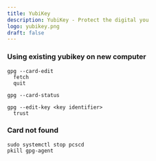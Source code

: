 ```yaml
---
title: YubiKey
description: YubiKey - Protect the digital you
logo: yubikey.png
draft: false
---
```

### Using existing yubikey on new computer
```
gpg --card-edit
  fetch
  quit

gpg --card-status

gpg --edit-key <key identifier>
  trust
```
### Card not found
```
sudo systemctl stop pcscd
pkill gpg-agent
```

